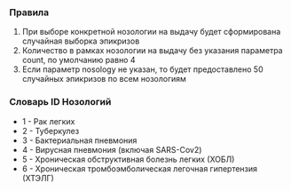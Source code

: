 ### Правила
1. При выборе конкретной нозологии на выдачу будет сформирована случайная выборка эпикризов 
2. Количество в рамках нозологии на выдачу без указания параметра count, по умолчанию равно 4
3. Если параметр nosology не указан, то будет предоставлено 50 случайных эпикризов по всем нозологиям

### Словарь ID Нозологий
- 1 - Рак легких
- 2 - Туберкулез
- 3 - Бактериальная пневмония
- 4 - Вирусная пневмония (включая SARS-Cov2)
- 5 - Хроническая обструктивная болезнь легких (ХОБЛ)
- 6 - Хроническая тромбоэмболическая легочная гипертензия (ХТЭЛГ)